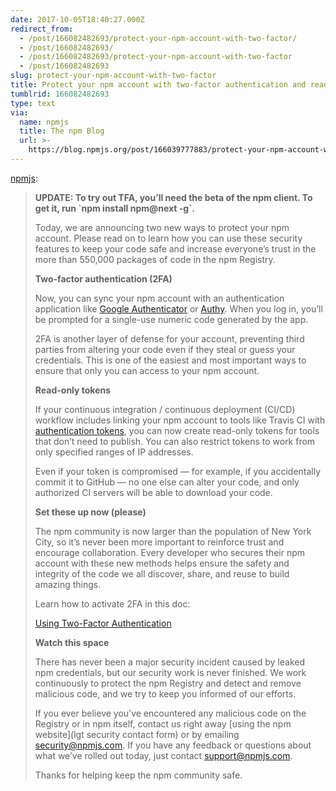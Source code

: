 ```yaml
---
date: 2017-10-05T18:40:27.000Z
redirect_from:
  - /post/166082482693/protect-your-npm-account-with-two-factor/
  - /post/166082482693/
  - /post/166082482693/protect-your-npm-account-with-two-factor
  - /post/166082482693
slug: protect-your-npm-account-with-two-factor
title: Protect your npm account with two-factor authentication and read-only tokens
tumblrid: 166082482693
type: text
via:
  name: npmjs
  title: The npm Blog
  url: >-
    https://blog.npmjs.org/post/166039777883/protect-your-npm-account-with-two-factor
---
```

<p><a href="http://blog.npmjs.org/post/166039777883/protect-your-npm-account-with-two-factor" class="tumblr_blog">npmjs</a>:</p>

<blockquote>
<p><b>UPDATE: To try out TFA, you’ll need the beta of the npm client. To get it, run `npm install npm@next -g`.</b></p>
<p>Today, we are announcing two new ways to protect your npm account. Please read on to learn how you can use these security features to keep your code safe and increase everyone’s trust in the more than 550,000 packages of code in the npm Registry.<b><br/></b></p>
<p><b>Two-factor authentication (2FA)</b></p>
<p>Now, you can sync your npm account with an authentication application like <a href="https://support.google.com/accounts/answer/1066447?co=GENIE.Platform%3DAndroid&amp;hl=en">Google Authenticator</a> or <a href="https://authy.com/">Authy</a>. When you log in, you’ll be prompted for a single-use numeric code generated by the app.</p>
<p>2FA is another layer of defense for your account, preventing third parties from altering your code even if they steal or guess your credentials. This is one of the easiest and most important ways to ensure that only you can access to your npm account.</p>
<p><b>Read-only tokens</b></p>
<p>If your continuous integration / continuous deployment (CI/CD) workflow includes linking your npm account to tools like Travis CI with <a href="https://npme.npmjs.com/docs/workflow/travis.html">authentication tokens</a>, you can now create read-only tokens for tools that don’t need to publish. You can also restrict tokens to work from only specified ranges of IP addresses.</p>
<p>Even if your token is compromised — for example, if you accidentally commit it to GitHub — no one else can alter your code, and only authorized CI servers will be able to download your code.</p>
<p><b>Set these up now (please)</b></p>
<p>The npm community is now larger than the population of New York City, so it’s never been more important to reinforce trust and encourage collaboration. Every developer who secures their npm account with these new methods helps ensure the safety and integrity of the code we all discover, share, and reuse to build amazing things.</p>
<p>Learn how to activate 2FA in this doc:<br/></p>
<p><a href="https://docs.npmjs.com/getting-started/using-two-factor-authentication">Using Two-Factor Authentication</a><br/></p>
<p><b>Watch this space</b></p>
<p>There has never been a major security incident caused by leaked npm credentials, but our security work is never finished. We work continuously to protect the npm Registry and detect and remove malicious code, and we try to keep you informed of our efforts.</p>
<p>If you ever believe you’ve encountered any malicious code on the Registry or in npm itself, contact us right away [using the npm website](lgt security contact form) or by emailing <a href="mailto:security@npmjs.com">security@npmjs.com</a>. If you have any feedback or questions about what we’ve rolled out today, just contact <a href="mailto:support+2fa@npmjs.com">support@npmjs.com</a>.</p>
<p>Thanks for helping keep the npm community safe.</p>
</blockquote>
